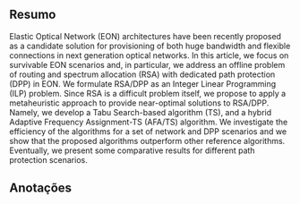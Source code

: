 ## Resumo

Elastic Optical Network (EON) architectures have been recently proposed as a candidate solution for provisioning of both huge bandwidth and flexible connections in next generation optical networks. In this article, we focus on survivable EON scenarios and, in particular, we address an offline problem of routing and spectrum allocation (RSA) with dedicated path protection (DPP) in EON. We formulate RSA/DPP as an Integer Linear Programming (ILP) problem. Since RSA is a difficult problem itself, we propose to apply a metaheuristic approach to provide near-optimal solutions to RSA/DPP. Namely, we develop a Tabu Search-based algorithm (TS), and a hybrid Adaptive Frequency Assignment-TS (AFA/TS) algorithm. We investigate the efficiency of the algorithms for a set of network and DPP scenarios and we show that the proposed algorithms outperform other reference algorithms. Eventually, we present some comparative results for different path protection scenarios.


## Anotações

